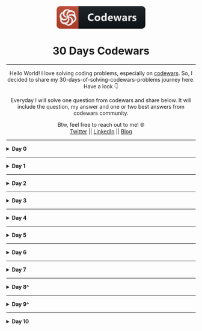 <div align="center">
  <img height="60" src="./assets/codewars_button_icon.png">
  <h1>30 Days Codewars</h1>

---

<span>Hello World! I love solving coding problems, especially on <a href="https://www.codewars.com/">codewars</a>. So, I decided to share my 30-days-of-solving-codewars-problems journey here. Have a look 👇</span>

<span>Everyday I will solve one question from codewars and share below. It will include the question, my answer and one or two best answers from codewars community.</span>

Btw, feel free to reach out to me! 🌐 <br />
<a href="https://twitter.com/Bobokhon7">Twitter</a> || <a href="https://www.linkedin.com/in/bobokhon/">LinkedIn</a> || <a href="https://dev.to/bobokhon7">Blog</a>

</div>

---

<details><summary><b>Day 0</b></summary>

#### Q: Super Duper Easy

> 8 kyu

###### Description:

> Make a function that returns the value multiplied by 50 and increased by 6.If the value entered is a string it should return "Error"

```javascript
function problem(x) {
  //code here
}
```

<details><summary><b>My Answer</b></summary>

```javascript
function problem(x) {
  if (typeof x === "number") {
    return x * 50 + 6;
  } else {
    return "Error";
  }
}
```

</details>

<details><summary><b>Best Answer</b></summary>

```javascript
function problem(x) {
  return typeof x === "number" ? x * 50 + 6 : "Error";
}
```

</details>

---

#### Q: Friend or Foe?

> 7 kyu

###### Description:

> Make a program that filters a list of strings and returns a list with only your friends name in it.
> If a name has exactly 4 letters in it, you can be sure that it has to be a friend of yours! Otherwise, you can be sure he's not...

Ex: Input = ["Ryan", "Kieran", "Jason", "Yous"], Output = ["Ryan", "Yous"]

i.e.

```javascript
friend[("Ryan", "Kieran", "Mark")]`shouldBe`[("Ryan", "Mark")];
```

```javascript
function friend(friends) {
  //code here
}
```

<details><summary><b>My Answer</b></summary>

```javascript
function friend(friends) {
  let myFriends = [];
  for (i = 0; i < friends.length; i++) {
    friends[i].trim().length === 4 ? myFriends.push(friends[i]) : "it works😅";
  }
  return myFriends;
}
```

</details>

<details><summary><b>Best Answer</b></summary>

```javascript
function friend(friends) {
  return friends.filter((n) => n.length === 4);
}
```

#### Q: A Needle in the Haystack

> 8 kyu

###### Description:

> Can you find the needle in the haystack?

> Write a function findNeedle() that takes an array full of junk but containing one "needle"

> After your function finds the needle it should return a message (as a string) that says:

> "found the needle at position " plus the index it found the needle, so:

> Example(Input --> Output)

```javascript
["hay", "junk", "hay", "hay", "moreJunk", "needle", "randomJunk"] --> "found the needle at position 5"

```

```javascript
function findNeedle(haystack) {
  //code is here
}
```

<details><summary><b>My Answer</b></summary>

```javascript
function findNeedle(haystack) {
  let position = haystack.indexOf("needle");

  return position != -1
    ? `found the needle at position ${position}`
    : `Your function didn't return anything'`;
}
```

</details>

<details><summary><b>Best Answer</b></summary>

```javascript
// Using template literals, simply return the string, with the injected 'indexOf'

function findNeedle(haystack) {
  return `found the needle at position ${haystack.indexOf("needle")}`;
}
```

</details>

</details>

---

#### Q: Correct the mistakes of the character recognition software

> 8 kyu

###### Description:

> Character recognition software is widely used to digitise printed texts. Thus the texts can be edited, searched and stored on a computer.

When documents (especially pretty old ones written with a typewriter), are digitised character recognition softwares often make mistakes.

Your task is correct the errors in the digitised text. You only have to handle the following mistakes:

S is misinterpreted as 5
O is misinterpreted as 0
I is misinterpreted as 1
The test cases contain numbers only by mistake.

```javascript
function correct(string) {
  //code is here
}
```

<details><summary><b>My Answer</b></summary>

```javascript
function correct(string) {
  let newArr = string.split("");
  for (let i = 0; i < newArr.length; i++) {
    if (newArr[i] === "0") {
      newArr[i] = "O";
    } else if (newArr[i] === "5") {
      newArr[i] = "S";
    } else if (newArr[i] === "1") {
      newArr[i] = "I";
    }
  }
  return newArr.join("");
}
```

</details>

<details><summary><b>Best Answer</b></summary>

```javascript
// Using template literals, simply return the string, with the injected 'indexOf'

function correct(string) {
  return string.replaceAll("0", "O").replaceAll("1", "I").replaceAll("5", "S");
}
```

</details>

</details>

---

</details>

</details>

<!-- Day 1 ----------------------------------- -->

<details><summary><b>Day 1</b></summary>

#### Q: Merge two sorted arrays into one

> 8 kyu

###### Description:

> You are given two sorted arrays that both only contain integers. Your task is to find a way to merge them into a single one, sorted in asc order. Complete the function mergeArrays(arr1, arr2), where arr1 and arr2 are the original sorted arrays.

You don't need to worry about validation, since arr1 and arr2 must be arrays with 0 or more Integers. If both arr1 and arr2 are empty, then just return an empty array.

Note: arr1 and arr2 may be sorted in different orders. Also arr1 and arr2 may have same integers. Remove duplicated in the returned result.

Examples (input -> output)

```javascript
* [1, 2, 3, 4, 5], [6, 7, 8, 9, 10] -> [1, 2, 3, 4, 5, 6, 7, 8, 9, 10]

* [1, 3, 5, 7, 9], [10, 8, 6, 4, 2] -> [1, 2, 3, 4, 5, 6, 7, 8, 9, 10]

* [1, 3, 5, 7, 9, 11, 12], [1, 2, 3, 4, 5, 10, 12] -> [1, 2, 3, 4, 5, 7, 9, 10, 11, 12]
```

```javascript
function mergeArrays(arr1, arr2) {
  //code is here
}
```

<details><summary><b>My Answer</b></summary>

```javascript
function mergeArrays(arr1, arr2) {
  let newArr = arr1.concat(arr2).sort((a, b) => a - b);
  return newArr.filter((value, index) => newArr.indexOf(value) === index);
}
```

</details>

<details><summary><b>Best Answer</b></summary>

```javascript
function mergeArrays(arr1, arr2) {
  return Array.from(new Set(arr1.concat(arr2).sort((a, b) => a - b)));
}
```

</details>

</details>

</details>
</details>

---

<!-- day 2 ------------------ -->
<details><summary><b>Day 2</b></summary>

#### Q: Count the smiley faces!

> 6 kyu

###### Description:

> Given an array (arr) as an argument complete the function countSmileys that should return the total number of smiling faces.

Rules for a smiling face:

Each smiley face must contain a valid pair of eyes. Eyes can be marked as : or ;
A smiley face can have a nose but it does not have to. Valid characters for a nose are - or ~
Every smiling face must have a smiling mouth that should be marked with either ) or D
No additional characters are allowed except for those mentioned.

Valid smiley face examples: :) :D ;-D :~)
Invalid smiley faces: ;( :> :} :]

Example

```javascript
countSmileys([":)", ";(", ";}", ":-D"]); // should return 2;
countSmileys([";D", ":-(", ":-)", ";~)"]); // should return 3;
countSmileys([";]", ":[", ";*", ":$", ";-D"]); // should return 1;
```

> Note
> In case of an empty array return 0. You will not be tested with invalid input (input will always be an array). Order of the face (eyes, nose, mouth) elements will always be the same.

```javascript
function countSmileys(arr) {
  //code is here
}
```

<details><summary><b>My Answer</b></summary>

```javascript
function countSmileys(arr) {
  let newArr = [];
  for (let i = 0; i < arr.length; i++) {
    if (
      arr[i] === ":)" ||
      arr[i] === ":-)" ||
      arr[i] === ":~)" ||
      arr[i] === ";)" ||
      arr[i] === ";-)" ||
      arr[i] === ";~)"
    ) {
      newArr.push(arr[i]);
    } else if (
      arr[i] === ":D" ||
      arr[i] === ";-D" ||
      arr[i] === ";~D" ||
      arr[i] === ":-D" ||
      arr[i] === ";D" ||
      arr[i] === ":~D"
    ) {
      newArr.push(arr[i]);
    }
  }

```

</details>

<details><summary><b>Best Answer</b></summary>

```javascript
function countSmileys(arr) {
  var smileys = [
    ":)",
    ";)",
    ":-)",
    ";-)",
    ";~)",
    ":~)",
    ":D",
    ";D",
    ":-D",
    ":~D",
    ";-D",
    ";~D",
  ];
  var count = 0;

  for (var i = 0; i < arr.length; i++) {
    for (var j = 0; j < smileys.length; j++) {
      if (arr[i] === smileys[j]) {
        count++;
      }
    }
  }
  return count;
}
```

</details>

---

#### Q: Small enough? - Beginner

> 7 kyu

###### Description:

> You will be given an array and a limit value. You must check that all values in the array are below or equal to the limit value. If they are, return true. Else, return false. You can assume all values in the array are numbers.

```javascript
function smallEnough(a, limit) {
  //code is here
}
```

<details><summary><b>My Answer</b></summary>

```javascript
function smallEnough(a, limit) {
  let newArr = a.sort((a, b) => a - b).pop();
  return newArr <= limit ? true : false;
}
```

</details>

---

<details><summary><b>Best Answer</b></summary>

```javascript
function smallEnough(a, limit) {
  for (let i = 0; i < a.length; i++) {
    if (a[i] > limit) {
      return false;
    }
  }
  return true;
}
```

</details>

</details>

</details>

</details>
</details>

---

<details><summary><b>Day 3</b></summary>

#### Q: Transportation on vacation

> 8 kyu

###### Description:

> After a hard quarter in the office you decide to get some rest on a vacation. So you will book a flight for you and your girlfriend and try to leave all the mess behind you.

You will need a rental car in order for you to get around in your vacation. The manager of the car rental makes you some good offers.

Every day you rent the car costs $40. If you rent the car for 7 or more days, you get $50 off your total. Alternatively, if you rent the car for 3 or more days, you get $20 off your total.

Write a code that gives out the total amount for different days(d).

```javascript
function rentalCarCost(d) {
  // Your solution here
}
```

<details><summary><b>My Answer</b></summary>

```javascript
function rentalCarCost(d) {
  if (d >= 3 && d <= 6) {
    return d * 40 - 20;
  } else if (d >= 7) {
    return d * 40 - 50;
  } else {
    return d * 40;
  }
}
```

</details>

<details><summary><b>Best Answer</b></summary>

```javascript
function rentalCarCost(d) {
  return d * 40 - (d >= 7 ? 50 : d >= 3 ? 20 : 0);
}
```

</details>

</details>

</details>
</details>

---

<details><summary><b>Day 4</b></summary>

#### Q: Form The Minimum

> 7 kyu

###### Description:

> Given a list of digits, return the smallest number that could be formed from these digits, using the digits only once (ignore duplicates).

> Notes:
> Only positive integers will be passed to the function (> 0 ), no negatives or zeros.
> Input >> Output Examples

> example

```javascript
minValue([5, 7, 5, 9, 7])  ==> return (579)
```

```javascript
function minValue(values) {
  //code is here
}
```

<details><summary><b>My Answer</b></summary>

```javascript
function minValue(values) {
  let remVal = Array.from(new Set(values));
  let sortValues = remVal.sort((a, b) => a - b).join("");

  return Number(sortValues);
}
```

</details>

<details><summary><b>Best Answer</b></summary>

```javascript
function minValue(values) {
  return Number(Array.from(new Set(values)).sort().join(""));
}
```

</details>

</details>

</details>
</details>

---

<details><summary><b>Day 5</b></summary>

#### Q: Factorial

> 7 kyu

###### Description:

> In mathematics, the factorial of a non-negative integer n, denoted by n!, is the product of all positive integers less than or equal to n. For example: 5! = 5 _ 4 _ 3 _ 2 _ 1 = 120. By convention the value of 0! is 1.

Write a function to calculate factorial for a given input. If input is below 0 or above 12 throw an exception of type ArgumentOutOfRangeException (C#) or IllegalArgumentException (Java) or RangeException (PHP) or throw a RangeError (JavaScript) or ValueError (Python) or return -1 (C).

More details about factorial can be found here.

```javascript
function factorial(n) {
  //CODE IS HERE
}
```

<details><summary><b>My Answer</b></summary>

```javascript
function factorial(n) {
  if (n < 0 || n > 12) {
    return -1;
  } else if (n === 0) {
    return 1;
  } else {
    let arr = 1;
    for (let i = 1; i <= n; i++) {
      arr = arr * i;
    }
    return arr;
  }
}
```

</details>

<details><summary><b>Best Answer</b></summary>

```javascript
/function factorial(n) {
  if (n < 0 || n > 12)
    throw new RangeError();
  return n <= 1 ? 1 : n * factorial(n - 1);
}
```

</details>

</details>

</details>
</details>

---

<details><summary><b>Day 6</b></summary>

#### Q: Check the exam

> 7 kyu

###### Description:

> The first input array is the key to the correct answers to an exam, like ["a", "a", "b", "d"]. The second one contains a student's submitted answers.

The two arrays are not empty and are the same length. Return the score for this array of answers, giving +4 for each correct answer, -1 for each incorrect answer, and +0 for each blank answer, represented as an empty string (in C the space character is used).

If the score < 0, return 0.

> For example:

```javascript
checkExam(["a", "a", "b", "b"], ["a", "c", "b", "d"]) → 6
checkExam(["a", "a", "c", "b"], ["a", "a", "b",  ""]) → 7
checkExam(["a", "a", "b", "c"], ["a", "a", "b", "c"]) → 16
checkExam(["b", "c", "b", "a"], ["",  "a", "a", "c"]) → 0
```

```javascript
function checkExam(array1, array2) {
  //Code is here
}
```

<details><summary><b>My Answer</b></summary>

```javascript
function checkExam(array1, array2) {
  let newValue = 0;

  if (array1.length === array2.length) {
    for (let i = 0; i < array1.length; i++) {
      if (array1[i] === array2[i]) {
        newValue += 4;
      } else if (array2[i] === "") {
        newValue += 0;
      } else {
        newValue -= 1;
      }
    }
  }

  return newValue < 0 ? 0 : newValue;
}
```

</details>

<details><summary><b>Best Answer</b></summary>

```javascript
function checkExam(array1, array2) {
  var marks = 0;
  for (var i = 0; i < array1.length; i++) {
    if (array1[i] == array2[i]) {
      marks += 4;
    } else if (array2[i] == "") {
      marks += 0;
    } else {
      marks -= 1;
    }
  }
  if (marks < 0) {
    return 0;
  } else {
    return marks;
  }
}
```

</details>

</details>

</details>
</details>

---

<details><summary><b>Day 7</b></summary>

#### Q: Fix string case

> 7 kyu

###### Description:

> In this Kata, you will be given a string that may have mixed uppercase and lowercase letters and your task is to convert that string to either lowercase only or uppercase only based on:

make as few changes as possible.
if the string contains equal number of uppercase and lowercase letters, convert the string to lowercase.

> For example:

```javascript
solve("coDe") = "code". Lowercase characters > uppercase. Change only the "D" to lowercase.
solve("CODe") = "CODE". Uppercase characters > lowecase. Change only the "e" to uppercase.
solve("coDE") = "code". Upper == lowercase. Change all to lowercase.
```

```javascript
function solve(s) {
  //Code is here
}
```

<details><summary><b>My Answer</b></summary>

```javascript
function solve(s) {
  let lowerLetter = [];
  let upperLetter = [];

  let val = s.split("");

  for (let i = 0; i < val.length; i++) {
    if (val[i] === val[i].toUpperCase()) {
      upperLetter.push(val[i]);
    } else {
      lowerLetter.push(val[i]);
    }
  }

  if (upperLetter.length > lowerLetter.length) {
    return s.toUpperCase();
  } else {
    return s.toLowerCase();
  }
}
```

</details>

<details><summary><b>Best Answer</b></summary>

```javascript
function solve(s) {
  let lowerC = 0;
  let upperC = 0;
  for (let i = 0; i < s.length; i++) {
    if (s[i] == s[i].toUpperCase()) {
      upperC++;
    } else {
      lowerC++;
    }
  }
  return lowerC >= upperC ? s.toLowerCase() : s.toUpperCase();
}
```

</details>

</details>

</details>
</details>

---

<details><summary><b>Day 8^</b></summary>

#### Q: Array.diff

> 6 kyu

###### Description:

> Your goal in this kata is to implement a difference function, which subtracts one list from another and returns the result.

It should remove all values from list a, which are present in list b keeping their order.

arrayDiff([1,2],[1]) == [2]
If a value is present in b, all of its occurrences must be removed from the other:

arrayDiff([1,2,2,2,3],[2]) == [1,3]

```javascript
function arrayDiff(a, b) {
  //CODE IS HERE
}
```

<details><summary><b>My Answer</b></summary>

```javascript
function arrayDiff(a, b) {
  return a.filter((val) => !b.includes(val));
}
```

</details>

<details><summary><b>Best Answer</b></summary>

```javascript
/function arrayDiff(a, b) {
  return a.filter((val) => !b.includes(val));
}

```

</details>

</details>

</details>
</details>

---

<details><summary><b>Day 9^</b></summary>

#### Q: Build Tower

> 6 kyu

###### Description:

> Build Tower
> Build a pyramid-shaped tower, as an array/list of strings, given a positive integer number of floors. A tower block is represented with "\*" character.

For example, a tower with 3 floors looks like this:

```javascript
["  *  ", " *** ", "*****"];
```

> And a tower with 6 floors looks like this:

```javascript
[
  "     *     ",
  "    ***    ",
  "   *****   ",
  "  *******  ",
  " ********* ",
  "***********",
];
```

<details><summary><b>My Answer</b></summary>

```javascript
function towerBuilder(nFloors) {
  var tower = [];
  for (var i = 0; i < nFloors; i++) {
    tower.push(
      " ".repeat(nFloors - i - 1) +
        "*".repeat(i * 2 + 1) +
        " ".repeat(nFloors - i - 1)
    );
  }
  return tower;
}
```

</details>

<details><summary><b>Best Answer</b></summary>

```javascript
function towerBuilder(nFloors) {
  var tower = [];
  for (var i = 0; i < nFloors; i++) {
    tower.push(
      " ".repeat(nFloors - i - 1) +
        "*".repeat(i * 2 + 1) +
        " ".repeat(nFloors - i - 1)
    );
  }
  return tower;
}
```

</details>

</details>

</details>
</details>

---

<details><summary><b>Day 10</b></summary>

#### Q: Sum of Multiples

> 8 kyu

###### Description:

> Your Job
> Find the sum of all multiples of n below m

Keep in Mind
n and m are natural numbers (positive integers)
m is excluded from the multiples
Examples

```javascript
function correct(string) {
  sumMul(2, 9)   ==> 2 + 4 + 6 + 8 = 20
sumMul(3, 13)  ==> 3 + 6 + 9 + 12 = 30
sumMul(4, 123) ==> 4 + 8 + 12 + ... = 1860
sumMul(4, -7)  ==> "INVALID"
}
```

<details><summary><b>My Answer</b></summary>

```javascript
function sumMul(n, m) {
  let res = 0;
  for (let i = n; i < m; i++) {
    if (i % n === 0) res += i;
  }
  return res > 0 ? res : "INVALID";
}
```

</details>

<details><summary><b>Best Answer</b></summary>

```javascript
function sumMul(n,m){
  let res = 0
for(let i = n; i < m; i++){
  if(i % n === 0)
    res += i
}
  return res > 0 ? res : "INVALID"
}

code is here
```

</details>

</details>

</details>
</details>
